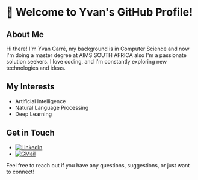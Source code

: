 # 👋 Welcome to Yvan's GitHub Profile!

## About Me

Hi there! I'm Yvan Carré, my background is in Computer Science and now I'm doing a master degree at AIMS SOUTH AFRICA also I'm a passionate solution seekers. I love coding, and I'm constantly exploring new technologies and ideas.

## My Interests

- Artificial Intelligence
- Natural Language Processing
- Deep Learning

<!--## My Projects

Here are some projects I'm currently working on or have contributed to:

- **[Project Name 1](link to project):** Brief description of the project.
- **[Project Name 2](link to project):** Brief description of the project.
- **[Project Name 3](link to project):** Brief description of the project.
-->
## Get in Touch

-  [![LinkedIn](https://img.shields.io/badge/LinkedIn-0077B5?style=for-the-badge&logo=linkedin&logoColor=white)](https://www.linkedin.com/in/yvan-carr%C3%A9-8230442b1/)
-  [![GMail](https://img.shields.io/badge/Gmail-D14836?style=for-the-badge&logo=gmail&logoColor=white)](carre@aims.ac.za)

Feel free to reach out if you have any questions, suggestions, or just want to connect!

<!--## Stats

[![Your Name's GitHub stats](https://github-readme-stats.vercel.app/api?username=yourusername)](https://github.com/yourusername)

[![Top Langs](https://github-readme-stats.vercel.app/api/top-langs/?username=yourusername&layout=compact)](https://github.com/yourusername)
-->
<!--
**cvilmorin/cvilmorin** is a ✨ _special_ ✨ repository because its `README.md` (this file) appears on your GitHub profile.

Here are some ideas to get you started:

- 🔭 I’m currently working on ...
- 🌱 I’m currently learning ...
- 👯 I’m looking to collaborate on ...
- 🤔 I’m looking for help with ...
- 💬 Ask me about ...
- 📫 How to reach me: ...
- 😄 Pronouns: ...
- ⚡ Fun fact: ...
-->

